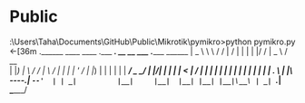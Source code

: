 # Public

:\Users\Taha\Documents\GitHub\Public\Mikrotik\pymikro>python pymikro.py
←[36m
  .______   ____    ____ .___  ___.  __   __  ___ .______        ______
   |   _  \  \   \  /   / |   \/   | |  | |  |/  / |   _  \      /  __  \
   |  |_)  |  \   \/   /  |  \  /  | |  | |  '  /  |  |_)  |    |  |  |  |
   |   ___/    \_    _/   |  |\/|  | |  | |    <   |      /     |  |  |  |
   |  |          |  |     |  |  |  | |  | |  .  \  |  |\  \----.|  `--'  |
   | _|          |__|     |__|  |__| |__| |__|\__\ | _| `._____| \______/

